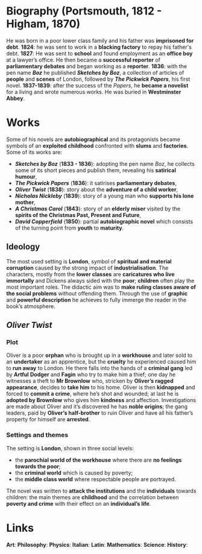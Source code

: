 # Biography (Portsmouth, 1812 - Higham, 1870)
He was born in a poor lower class family and his father was **imprisoned for debt**.
**1824**: he was sent to work in a **blacking factory** to repay his father's debt.
**1827**: He was sent to **school** and found employment as an **office boy** at a lawyer’s office. He then became a **successful reporter** of **parliamentary debates** and began working as a **reporter**.
**1836**: with the pen name ***Boz*** he published ***Sketches by Boz***, a collection of articles of **people** and **scenes** of London, followed by ***The Pickwick Papers***, his first novel.
**1837-1839**: after the success of the *Papers*, he **became a novelist** for a living and wrote numerous works.
He was buried in **Westminster Abbey**.
# Works
Some of his novels are **autobiographical** and its protagonists became symbols of an **exploited childhood** confronted with **slums** and **factories**. Some of its works are:
- ***Sketches by Boz*** (**1833 - 1836**): adopting the pen name *Boz*, he collects some of its short pieces and publish them, revealing his **satirical humour**,
- ***The Pickwick Papers*** (**1836**): it satirises **parliamentary debates**,
- ***Oliver Twist*** (**1838**): story about the **adventure of a child worker**,
- ***Nicholas Nickleby*** (**1839**): story of a young man who **supports his lone mother**,
- ***A Christmas Carol*** (**1843**): story of an **elderly miser** visited by the **spirits of the Christmas Past, Present and Future**,
- ***David Copperfield*** (**1850**): partial **autobiographic novel** which consists of the turning point from **youth** to **maturity**.
## Ideology
The most used setting is **London**, symbol of **spiritual and material corruption** caused by the strong impact of **industrialisation**. The characters, mostly from the **lower classes** are **caricatures who live immortally** and Dickens always sided with the **poor**; **children** often play the most important roles. The didactic aim was to **make ruling classes aware of the social problems** without offending them. Through the use of **graphic** and **powerful description** he achieves to fully immerge the reader in the book’s atmosphere.
## *Oliver Twist*
### Plot
Oliver is a poor **orphan** who is brought up in a **workhouse** and later sold to an **undertaker** as an apprentice, but the **cruelty** he experienced caused him to **run away** to London. He there falls into the hands of a **criminal gang** led by **Artful** **Dodger** and **Fagin** who try to make him a thief; one day he witnesses a theft to **Mr Brownlow** who, stricken by **Oliver’s ragged appearance**, decides to **take him** to his home. Oliver is then **kidnapped** and forced to **commit a crime**, where he’s shot and wounded; at last he is **adopted by Brownlow** who gives him **kindness** and affection. Investigations are made about Oliver and it’s discovered he has **noble origins**; the gang leaders, paid by **Oliver’s half-brother** to ruin Oliver and have all his father’s property for himself are **arrested**. 
### Settings and themes
The setting is **London**, shown in three social levels:
- the **parochial world of the workhouse** where there are **no feelings towards the poor**;
- the **criminal world** which is caused by poverty;
- the **middle class world** where respectable people are portrayed.

The novel was written to **attack the institutions** and the **individuals** towards children: the main themes are **childhood** and the correlation between **poverty and crime** with their effect on an **individual’s life**.
# Links
**Art**:
**Philosophy**:
**Physics**:
**Italian**:
**Latin**:
**Mathematics**:
**Science**:
**History**:
